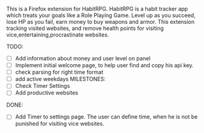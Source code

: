 This is a Firefox extension for HabitRPG. HabitRPG is a habit tracker app which treats your goals like a Role Playing Game. Level up as you succeed, lose HP as you fail, earn money to buy weapons and armor. 
This extension tracking visited websites, and remove health points for visiting vice,entertaining,procrastinate websites.


TODO:
- [ ] Add information about money and user level on panel
- [ ] Implement initial welcome page, to help user find and copy his api key.
- [ ] check parsing for right time format
- [ ] add active weekdays
MILESTONES:
- [ ] Check Timer Settings
- [ ] Add productive websites

DONE:
- [ ] Add Timer to settings page. The user can define time, when he is not be punished for visiting vice websites.
